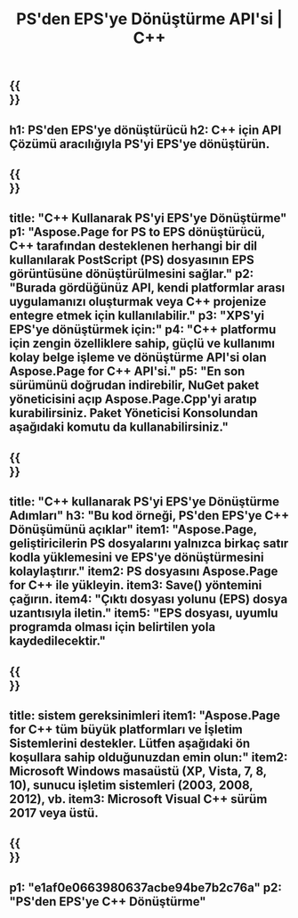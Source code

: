 ﻿---
translation: true
template: /_templates/_conversion-child-cpp.md
title: PS'den EPS'ye Dönüştürme API'si | C++
url: /cpp/conversion/ps-to-eps/
description: Aspose.Page for C++ API çözümü tarafından sağlanan PS'den EPS'ye dönüştürme. Windows 32 bit, Windows 64 bit ve Linux 64 bit için C++ Runtime Environment'da çalışır.
informat: PS
outformat: EPS
otherformats: XPS EPS
---

{{<section banner>}}
---
h1: PS'den EPS'ye dönüştürücü
h2: C++ için API Çözümü aracılığıyla PS'yi EPS'ye dönüştürün.
---

{{<section overview>}}
---
title: "C++ Kullanarak PS'yi EPS'ye Dönüştürme"
p1: "Aspose.Page for PS to EPS dönüştürücü, C++ tarafından desteklenen herhangi bir dil kullanılarak PostScript (PS) dosyasının EPS görüntüsüne dönüştürülmesini sağlar."
p2: "Burada gördüğünüz API, kendi platformlar arası uygulamanızı oluşturmak veya C++ projenize entegre etmek için kullanılabilir."
p3: "XPS'yi EPS'ye dönüştürmek için:"
p4: "C++ platformu için zengin özelliklere sahip, güçlü ve kullanımı kolay belge işleme ve dönüştürme API'si olan Aspose.Page for C++ API'si."
p5: "En son sürümünü doğrudan indirebilir, NuGet paket yöneticisini açıp Aspose.Page.Cpp'yi aratıp kurabilirsiniz. Paket Yöneticisi Konsolundan aşağıdaki komutu da kullanabilirsiniz."
---

{{<section feature1>}}
---
title: "C++ kullanarak PS'yi EPS'ye Dönüştürme Adımları"
h3: "Bu kod örneği, PS'den EPS'ye C++ Dönüşümünü açıklar"
item1: "Aspose.Page, geliştiricilerin PS dosyalarını yalnızca birkaç satır kodla yüklemesini ve EPS'ye dönüştürmesini kolaylaştırır."
item2: PS dosyasını Aspose.Page for C++ ile yükleyin.
item3: Save() yöntemini çağırın.
item4: "Çıktı dosyası yolunu (EPS) dosya uzantısıyla iletin."
item5: "EPS dosyası, uyumlu programda olması için belirtilen yola kaydedilecektir."
---

{{<section feature2>}}
---
title: sistem gereksinimleri
item1: "Aspose.Page for C++ tüm büyük platformları ve İşletim Sistemlerini destekler. Lütfen aşağıdaki ön koşullara sahip olduğunuzdan emin olun:"
item2: Microsoft Windows masaüstü (XP, Vista, 7, 8, 10), sunucu işletim sistemleri (2003, 2008, 2012), vb.
item3: Microsoft Visual C++ sürüm 2017 veya üstü.
---

{{<section gist>}}
---
p1: "e1af0e0663980637acbe94be7b2c76a"
p2: "PS'den EPS'ye C++ Dönüştürme"
---
